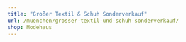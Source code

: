 ```yaml
---
title: "Großer Textil & Schuh Sonderverkauf"
url: /muenchen/grosser-textil-und-schuh-sonderverkauf/
shop: Modehaus
---
```


